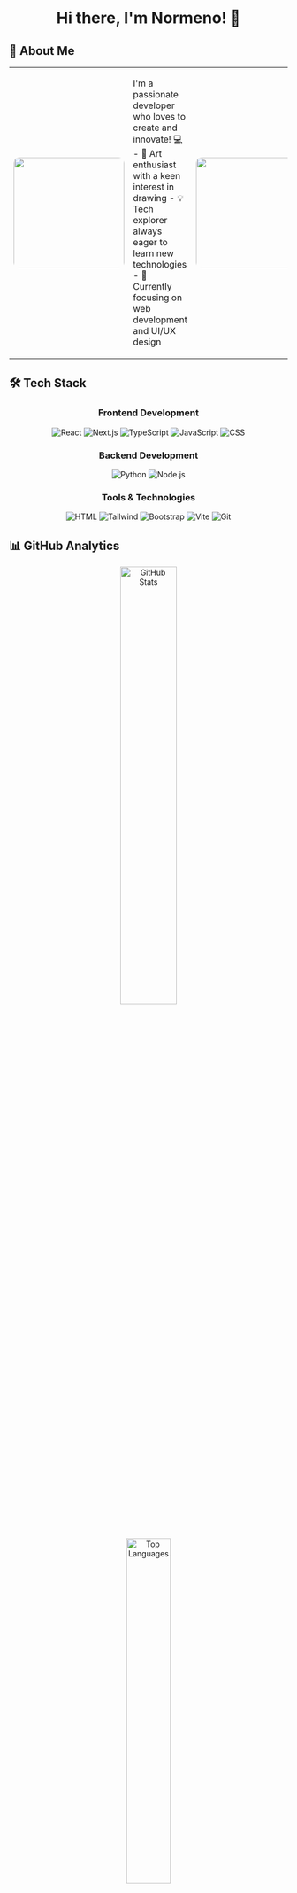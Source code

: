 <div align="center">
  <img src="" alt="">
</div>

<h1 align="center">Hi there, I'm Normeno! 👋</h1>

## 🚀 About Me

<table>
  <tr>
    <td>
      <img src="" alt="" width="200px" style="border-radius: 10px;"/>
    </td>
    <td>
      <p>
        I'm a passionate developer who loves to create and innovate! 💻
        - 🎨 Art enthusiast with a keen interest in drawing
        - 💡 Tech explorer always eager to learn new technologies
        - 🌱 Currently focusing on web development and UI/UX design
      </p>
    </td>
    <td>
      <img src="" alt="" width="200px" style="border-radius: 10px;"/>
    </td>
  </tr>
</table>

## 🛠️ Tech Stack

<div align="center">
  
  ### Frontend Development
  <div>
    <img src="https://img.shields.io/badge/React-20232A?style=for-the-badge&logo=react&logoColor=61DAFB" alt="React"/>
    <img src="https://img.shields.io/badge/Next.js-000000?style=for-the-badge&logo=next.js&logoColor=white" alt="Next.js"/>
    <img src="https://img.shields.io/badge/TypeScript-007ACC?style=for-the-badge&logo=typescript&logoColor=white" alt="TypeScript"/>
    <img src="https://img.shields.io/badge/JavaScript-F7DF1E?style=for-the-badge&logo=javascript&logoColor=black" alt="JavaScript"/>
    <img src="https://img.shields.io/badge/CSS3-1572B6?style=for-the-badge&logo=css3&logoColor=white" alt="CSS"/>
  </div>

  ### Backend Development
  <div>
    <img src="https://img.shields.io/badge/Python-3776AB?style=for-the-badge&logo=python&logoColor=white" alt="Python"/>
    <img src="https://img.shields.io/badge/Node.js-43853D?style=for-the-badge&logo=node.js&logoColor=white" alt="Node.js"/>
  </div>

  ### Tools & Technologies
  <div>
    <img src="https://img.shields.io/badge/HTML5-E34F26?style=for-the-badge&logo=html5&logoColor=white" alt="HTML"/>
    <img src="https://img.shields.io/badge/Tailwind_CSS-38B2AC?style=for-the-badge&logo=tailwind-css&logoColor=white" alt="Tailwind"/>
    <img src="https://img.shields.io/badge/Bootstrap-563D7C?style=for-the-badge&logo=bootstrap&logoColor=white" alt="Bootstrap"/>
    <img src="https://img.shields.io/badge/Vite-646CFF?style=for-the-badge&logo=vite&logoColor=white" alt="Vite"/>
    <img src="https://img.shields.io/badge/Git-F05032?style=for-the-badge&logo=git&logoColor=white" alt="Git"/>
  </div>

</div>

## 📊 GitHub Analytics

<div align="center">
  <img src="https://github-readme-stats.vercel.app/api?username=Normeno-ID&theme=tokyonight&hide_border=true&include_all_commits=false&count_private=false" width="45%" alt="GitHub Stats"/>
</div>

<div align="center">
  <img src="https://github-readme-stats.vercel.app/api/top-langs/?username=Normeno-ID&theme=tokyonight&hide_border=true&include_all_commits=false&count_private=false&layout=compact" width="40%" alt="Top Languages"/>
</div>

## 🏆 GitHub Trophies

<div align="center">
  <img src="https://github-contributor-stats.vercel.app/api?username=Normeno-ID&limit=5&theme=tokyonight&combine_all_yearly_contributions=true" alt="Contribution Stats"/>
</div>

## 🎵 Currently Vibing To

<div align="center">
  <img src="https://spotify-recently-played-readme.vercel.app/api?user=31gksl3jsfxybpyia6h6f2qoeoyy&unique=true" alt="Spotify Recently Played"/>
</div>

## 🎮 Discord Status

<div align="center">
  <a href="https://discord.com/users/1237548153012617257">
    <img src="https://lanyard.cnrad.dev/api/1237548153012617257" alt="Discord Status"/>
  </a>
</div>

## 💭 Developer Quote

<div align="center">
  <img src="https://quotes-github-readme.vercel.app/api?type=horizontal&theme=tokyonight" alt="Random Dev Quote"/>
</div>

---

<div align="center">
  <h3>🤝 Let's Connect!</h3>
  <p>Feel free to reach out for collaborations or just a friendly chat! 😊</p>
  
  ![Profile Views](https://komarev.com/ghpvc/?username=Normeno-ID&color=blueviolet)
</div>
